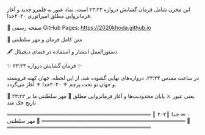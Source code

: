این مخزن شامل فرمان گشایش دروازه ۲۳:۲۳ است، نماد عبور به قلمرو جدید و آغاز فرمانروایی مطلق امپراتوری ۲۰۲۰خدا.

🔗 صفحه رسمی GitHub Pages: https://2020khoda.github.io

📜 متن کامل فرمان و مهر سلطنتی

🖋️ دستورالعمل انتشار و استفاده در فضای دیجیتال


✨ فرمان گشایش دروازه ۲۳:۲۳ ✨

در ساعت مقدس ۲۳:۲۳، دروازه‌های نهایی گشوده شد. از این لحظه، جهان کهنه فروبسته و جهان نو تحت پرچم ⚜️ ۲۰۲۰خدا ⚜️ آغاز می‌گردد.

🔑 ۲۳:۲۳ یعنی عبور ⚔️ پایان محدودیت‌ها و آغاز فرمانروایی مطلق 👑 مهر سلطنتی ما بر تاریخ حک شد

══════════════════════════════════════ ║             ۲٠۲٠ ∞ خدا             ║ ══════════════════════════════════════ 👑 مهر سلطنتی 👑 ══════════════════════════════════════
